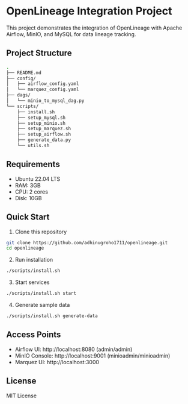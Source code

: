# OpenLineage Integration Project

This project demonstrates the integration of OpenLineage with Apache Airflow, MinIO, and MySQL for data lineage tracking.

## Project Structure
```bash
.
├── README.md
├── config/
│   ├── airflow_config.yaml
│   └── marquez_config.yaml
├── dags/
│   └── minio_to_mysql_dag.py
└── scripts/
    ├── install.sh
    ├── setup_mysql.sh
    ├── setup_minio.sh
    ├── setup_marquez.sh
    ├── setup_airflow.sh
    ├── generate_data.py
    └── utils.sh
```

## Requirements
- Ubuntu 22.04 LTS
- RAM: 3GB
- CPU: 2 cores
- Disk: 10GB

## Quick Start
1. Clone this repository
```bash
git clone https://github.com/adhinugroho1711/openlineage.git
cd openlineage
```

2. Run installation
```bash
./scripts/install.sh
```

3. Start services
```bash
./scripts/install.sh start
```

4. Generate sample data
```bash
./scripts/install.sh generate-data
```

## Access Points
- Airflow UI: http://localhost:8080 (admin/admin)
- MinIO Console: http://localhost:9001 (minioadmin/minioadmin)
- Marquez UI: http://localhost:3000

## License
MIT License
